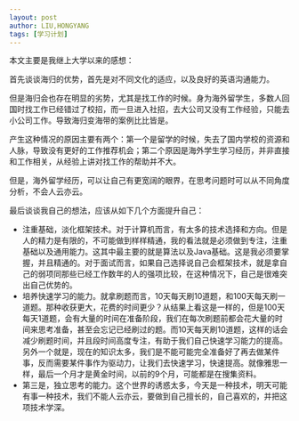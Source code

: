 ```yaml
---
layout: post
author: LIU,HONGYANG
tags: [学习计划]
---
```






本文主要是我继上大学以来的感想：

首先谈谈海归的优势，首先是对不同文化的适应，以及良好的英语沟通能力。

但是海归会也存在明显的劣势，尤其是找工作的时候。身为海外留学生，多数人回国时找工作已经错过了校招，而一旦进入社招，去大公司又没有工作经验，只能去小公司工作。导致海归变海带的案例比比皆是。

产生这种情况的原因主要有两个：第一个是留学的时候，失去了国内学校的资源和人脉，导致没有更好的工作推荐机会；第二个原因是海外学生学习经历，并非直接和工作相关，从经验上讲对找工作的帮助并不大。

但是，海外留学经历，可以让自己有更宽阔的眼界，在思考问题时可以从不同角度分析，不会人云亦云。



最后谈谈我自己的想法，应该从如下几个方面提升自己：

- 注重基础，淡化框架技术。对于计算机而言，有太多的技术选择和方向。但是人的精力是有限的，不可能做到样样精通，我的看法就是必须做到专注，注重基础以及通用能力。这其中最主要的就是算法以及Java基础。这是我必须要掌握，并且精通的。对于面试而言，如果自己选择说自己会框架技术，就是拿自己的弱项同那些已经工作数年的人的强项比较，在这种情况下，自己是很难突出自己优势的。
- 培养快速学习的能力。就拿刷题而言，10天每天刷10道题，和100天每天刷一道题。那种收获更大，花费的时间更少？从结果上看这是一样的，但是100天每天1道题，会有大量的时间在准备阶段，我们在每次刷题前都会花大量的时间来思考准备，甚至会忘记已经刷过的题。而10天每天刷10道题，这样的话会减少刷题时间，并且段时间高度专注，有助于我们自己快速学习能力的提高。另外一个就是，现在的知识太多，我们是不能可能完全准备好了再去做某件事，反而需要某件事作为驱动力，让我们去快速学习，快速提高。就像雅思一样，最后一个月才是黄金时间，以前的9个月，可能都是在搜集资料。
- 第三是，独立思考的能力。这个世界的诱惑太多，今天是一种技术，明天可能有事一种技术，我们不能人云亦云，要做到自己擅长的，自己喜欢的，并把这项技术学深。